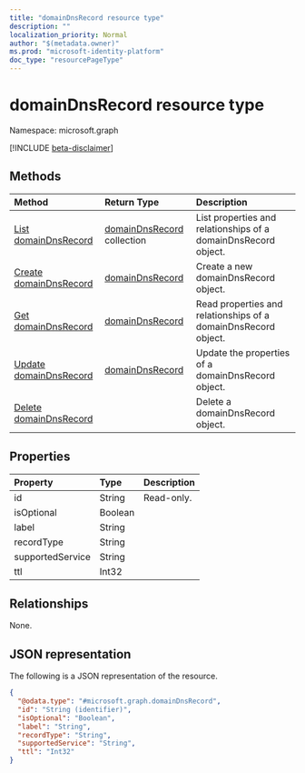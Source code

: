 ```yaml
---
title: "domainDnsRecord resource type"
description: ""
localization_priority: Normal
author: "$(metadata.owner)"
ms.prod: "microsoft-identity-platform"
doc_type: "resourcePageType"
---
```


# domainDnsRecord resource type

Namespace: microsoft.graph

[!INCLUDE [beta-disclaimer](../../includes/beta-disclaimer.md)]

## Methods

| Method                                                     | Return Type                                      | Description                                                    |
| :--------------------------------------------------------- | :----------------------------------------------- | :------------------------------------------------------------- |
| [List domainDnsRecord](../api/domaindnsrecord-list.md)     | [domainDnsRecord](domainDnsRecord.md) collection | List properties and relationships of a domainDnsRecord object. |
| [Create domainDnsRecord](../api/domaindnsrecord-create.md) | [domainDnsRecord](domainDnsRecord.md)            | Create a new domainDnsRecord object.                           |
| [Get domainDnsRecord](../api/domaindnsrecord-get.md)       | [domainDnsRecord](domainDnsRecord.md)            | Read properties and relationships of a domainDnsRecord object. |
| [Update domainDnsRecord](../api/domaindnsrecord-update.md) | [domainDnsRecord](domainDnsRecord.md)            | Update the properties of a domainDnsRecord object.             |
| [Delete domainDnsRecord](../api/domaindnsrecord-delete.md) |                                                  | Delete a domainDnsRecord object.                               |

## Properties

| Property         | Type    | Description |
| :--------------- | :------ | :---------- |
| id               | String  | Read-only.  |
| isOptional       | Boolean |             |
| label            | String  |             |
| recordType       | String  |             |
| supportedService | String  |             |
| ttl              | Int32   |             |

## Relationships

None.

## JSON representation

The following is a JSON representation of the resource.

<!-- {
  "blockType": "resource",
  "keyProperty": "id",
  "@odata.type": "microsoft.graph.domainDnsRecord",
  "baseType": "microsoft.graph.entity",
  "openType": False
}
-->

```json
{
  "@odata.type": "#microsoft.graph.domainDnsRecord",
  "id": "String (identifier)",
  "isOptional": "Boolean",
  "label": "String",
  "recordType": "String",
  "supportedService": "String",
  "ttl": "Int32"
}
```
